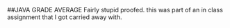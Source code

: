 ##JAVA GRADE AVERAGE
Fairly stupid proofed. this was part of an in class assignment that I got carried away with.